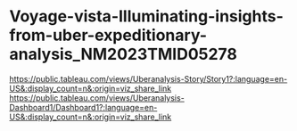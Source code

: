 # Voyage-vista-Illuminating-insights-from-uber-expeditionary-analysis_NM2023TMID05278
https://public.tableau.com/views/Uberanalysis-Story/Story1?:language=en-US&:display_count=n&:origin=viz_share_link
https://public.tableau.com/views/Uberanalysis-Dashboard1/Dashboard1?:language=en-US&:display_count=n&:origin=viz_share_link
